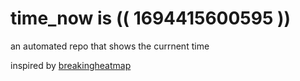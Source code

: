 # time_now is (( 1694415600595 ))

an automated repo that shows the currnent time

inspired by [breakingheatmap](https://github.com/breakingheatmap/breakingheatmap)